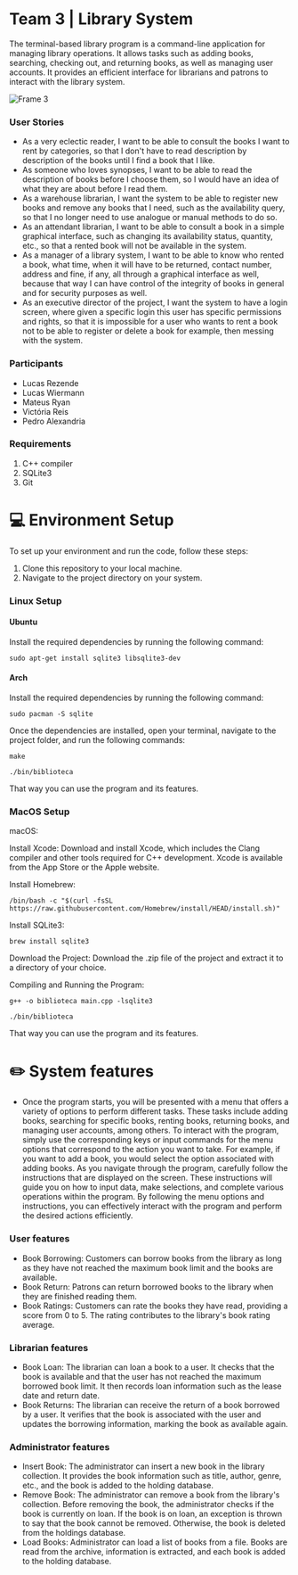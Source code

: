 # Team 3 | Library System  

<p>The terminal-based library program is a command-line application for managing library operations. It allows tasks such as adding books, searching, checking out, and returning books, as well as managing user accounts. It provides an efficient interface for librarians and patrons to interact with the library system.</p>

![Frame 3](https://github.com/pds2/20231-team-3/assets/66080424/7c4acf26-bac7-455e-9d8e-6f37d27dee24)

<h3>User Stories</h3>
<ul>
  <li>As a very eclectic reader, I want to be able to consult the books I want to rent by categories, so that I don't have to read description by description of the books until I find a book that I like.</li>
  <li>As someone who loves synopses, I want to be able to read the description of books before I choose them, so I would have an idea of what they are about before I read them.</li>
  <li>As a warehouse librarian, I want the system to be able to register new books and remove any books that I need, such as the availability query, so that I no longer need to use analogue or manual methods to do so.</li>
  <li>As an attendant librarian, I want to be able to consult a book in a simple graphical interface, such as changing its availability status, quantity, etc., so that a rented book will not be available in the system.</li>
  <li>As a manager of a library system, I want to be able to know who rented a book, what time, when it will have to be returned, contact number, address and fine, if any, all through a graphical interface as well, because that way I can have control of the integrity of books in general and for security purposes as well.</li>
  <li>As an executive director of the project, I want the system to have a login screen, where given a specific login this user has specific permissions and rights, so that it is impossible for a user who wants to rent a book not to be able to register or delete a book for example, then messing with the system.</li>
</ul>

<h3>Participants</h3>
<ul>
  <li>Lucas Rezende</li>
  <li>Lucas Wiermann</li>
  <li>Mateus Ryan</li>
  <li>Victória Reis</li>
  <li>Pedro Alexandria</li>
</ul>

### Requirements
<ol>
  <li>C++ compiler</li>
  <li>SQLite3</li>
  <li>Git</li>
</ol>

# :computer: Environment Setup
To set up your environment and run the code, follow these steps:
<ol>
  <li>Clone this repository to your local machine.</li>
  <li>Navigate to the project directory on your system.</li>
</ol>

### Linux Setup

#### Ubuntu

<p>Install the required dependencies by running the following command:</p>

```shell
sudo apt-get install sqlite3 libsqlite3-dev
```

#### Arch

<p>Install the required dependencies by running the following command:</p>

```shell
sudo pacman -S sqlite
```

Once the dependencies are installed, open your terminal, navigate to the project folder, and run the following commands:

```shell
make
```

```shell
./bin/biblioteca
```

That way you can use the program and its features.

### MacOS Setup
<p>macOS:</p>
<p>Install Xcode: Download and install Xcode, which includes the Clang compiler and other tools required for C++ development. Xcode is available from the App Store or the Apple website.</p>

Install Homebrew:
```shell
/bin/bash -c "$(curl -fsSL https://raw.githubusercontent.com/Homebrew/install/HEAD/install.sh)"
```
Install SQLite3:
```shell
brew install sqlite3
```
Download the Project: Download the .zip file of the project and extract it to a directory of your choice.

Compiling and Running the Program:
```shell
g++ -o biblioteca main.cpp -lsqlite3
```
```shell
./bin/biblioteca
```
That way you can use the program and its features.

# :pencil2: System features
<ul>
  <li>Once the program starts, you will be presented with a menu that offers a variety of options to perform different tasks. These tasks include adding books, searching for specific books, renting books, returning books, and managing user accounts, among others.
To interact with the program, simply use the corresponding keys or input commands for the menu options that correspond to the action you want to take. For example, if you want to add a book, you would select the option associated with adding books.
As you navigate through the program, carefully follow the instructions that are displayed on the screen. These instructions will guide you on how to input data, make selections, and complete various operations within the program.
By following the menu options and instructions, you can effectively interact with the program and perform the desired actions efficiently.</li>
</ul>

### User features
<ul>
  <li>Book Borrowing: Customers can borrow books from the library as long as they have not reached the maximum book limit and the books are available.</li>
  <li>Book Return: Patrons can return borrowed books to the library when they are finished reading them.</li>
  <li>Book Ratings: Customers can rate the books they have read, providing a score from 0 to 5. The rating contributes to the library's book rating average.</li>
</ul>

### Librarian features
<ul>
  <li>Book Loan: The librarian can loan a book to a user. It checks that the book is available and that the user has not reached the maximum borrowed book limit. It then records loan information such as the lease date and return date.</li>

<li>Book Returns: The librarian can receive the return of a book borrowed by a user. It verifies that the book is associated with the user and updates the borrowing information, marking the book as available again.</li>
</ul>

### Administrator features
<ul>
  <li>Insert Book: The administrator can insert a new book in the library collection. It provides the book information such as title, author, genre, etc., and the book is added to the holding database.</li>

  <li>Remove Book: The administrator can remove a book from the library's collection. Before removing the book, the administrator checks if the book is currently on loan. If the book is on loan, an exception is thrown to say that the book cannot be removed. Otherwise, the book is deleted from the holdings database.</li>

  <li>Load Books: Administrator can load a list of books from a file. Books are read from the archive, information is extracted, and each book is added to the holding database.</li>
</ul>
